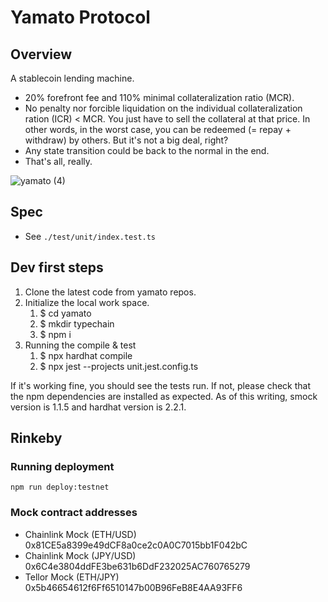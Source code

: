 # Yamato Protocol

## Overview
A stablecoin lending machine.
- 20% forefront fee and 110% minimal collateralization ratio (MCR).
- No penalty nor forcible liquidation on the individual collateralization ration (ICR) < MCR. You just have to sell the collateral at that price. In other words, in the worst case, you can be redeemed (= repay + withdraw) by others. But it's not a big deal, right?
- Any state transition could be back to the normal in the end.
- That's all, really.

![yamato (4)](https://user-images.githubusercontent.com/83639348/129440476-93175c19-bc92-4116-b851-98a9ec6a1eae.png)


## Spec
- See `./test/unit/index.test.ts`

## Dev first steps
1. Clone the latest code from yamato repos.
1. Initialize the local work space.
    1. $ cd yamato
    1. $ mkdir typechain
    1. $ npm i
1. Running the compile & test
    1. $ npx hardhat compile
    1. $ npx jest --projects unit.jest.config.ts

If it's working fine, you should see the tests run.
If not, please check that the npm dependencies are installed as expected. As of this writing, smock version is 1.1.5 and hardhat version is 2.2.1.

## Rinkeby
### Running deployment
`npm run deploy:testnet`

### Mock contract addresses
- Chainlink Mock (ETH/USD) 0x81CE5a8399e49dCF8a0ce2c0A0C7015bb1F042bC
- Chainlink Mock (JPY/USD) 0x6C4e3804ddFE3be631b6DdF232025AC760765279
- Tellor Mock (ETH/JPY) 0x5b46654612f6Ff6510147b00B96FeB8E4AA93FF6

<!-- TBD -->
